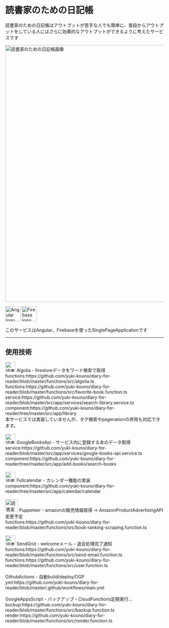 # 読書家のための日記帳

読書家のための日記帳はアウトプットが苦手な人でも簡単に、普段からアウトプットをしている人にはさらに効果的なアウトプットができるように考えたサービスです

<img width="817" alt="読書家のための日記帳画像" src="https://user-images.githubusercontent.com/57104153/117559800-540a3b00-b0c3-11eb-91f0-6e282f390776.png">

<img height="48px" alt="Angular logo" src="https://user-images.githubusercontent.com/57104153/117561733-693b9580-b0d4-11eb-8785-6ce44787f793.png"> <img height="48px" alt="Firebase logo" src="https://user-images.githubusercontent.com/57104153/117561754-8c664500-b0d4-11eb-8e9c-d83707db1dd7.png">

このサービスはAngular、Firebaseを使ったSinglePageApplicationです

***

## 使用技術

<img height="32px" alt="読書家のための日記帳画像" src="https://user-images.githubusercontent.com/57104153/117562499-5035e300-b0da-11eb-9737-15012e812ef3.png">
Algolia - firestoreデータをワード検索で取得
<br>
functions:https://github.com/yuki-kouno/diary-for-reader/blob/master/functions/src/algolia.ts<br>
functions:https://github.com/yuki-kouno/diary-for-reader/blob/master/functions/src/favorite-book.function.ts
service:https://github.com/yuki-kouno/diary-for-reader/blob/master/src/app/services/search-library.service.ts<br>
component:https://github.com/yuki-kouno/diary-for-reader/tree/master/src/app/library<br>
本サービスでは実装していませんが、タグ検索やpagenationの併用も対応できます。
<br>
<br>
<img height="32px" alt="読書家のための日記帳画像" src="https://user-images.githubusercontent.com/57104153/117562794-a86de480-b0dc-11eb-817e-3c27c06828ee.png">
GoogleBooksApi - サービス内に登録する本のデータ取得
<br>
service:https://github.com/yuki-kouno/diary-for-reader/blob/master/src/app/services/google-books-api.service.ts<br>
component:https://github.com/yuki-kouno/diary-for-reader/tree/master/src/app/add-books/search-books
<br>
<br>
<img height="32px" alt="読書家のための日記帳画像" src="https://user-images.githubusercontent.com/57104153/117563013-f0d9d200-b0dd-11eb-8803-6e071e169c26.png">
Fullcalendar - カレンダー機能の実装
<br>
component:https://github.com/yuki-kouno/diary-for-reader/tree/master/src/app/calendar/calendar
<br>
<br>
<img height="40px" alt="読書家のための日記帳画像" src="https://user-images.githubusercontent.com/57104153/117563084-7b223600-b0de-11eb-91c8-fafdfbcfd01c.png">
Puppeteer - amazonの販売情報取得 -> AmazonProductAdvertisingAPI変更予定
<br>
functions:https://github.com/yuki-kouno/diary-for-reader/blob/master/functions/src/book-ranking-scraping.function.ts
<br>
<br>
<img height="32px" alt="読書家のための日記帳画像" src="https://user-images.githubusercontent.com/57104153/117563163-08fe2100-b0df-11eb-92ca-35b2ea434c56.png">
SendGrid - welcomeメール・退会処理完了通知
<br>
functions:https://github.com/yuki-kouno/diary-for-reader/blob/master/functions/src/send-email.function.ts
functions:https://github.com/yuki-kouno/diary-for-reader/blob/master/functions/src/user.function.ts
<br>
<br>
GithubActions - 自動build/deploy/OGP<br>
yml:https://github.com/yuki-kouno/diary-for-reader/blob/master/.github/workflows/main.yml
<br><br>
GoogleAppsScript - バックアップ・CloudFunctions定期実行...<br>
buckup:https://github.com/yuki-kouno/diary-for-reader/blob/master/functions/src/backup.function.ts<br>
render:https://github.com/yuki-kouno/diary-for-reader/blob/master/functions/src/render.function.ts

